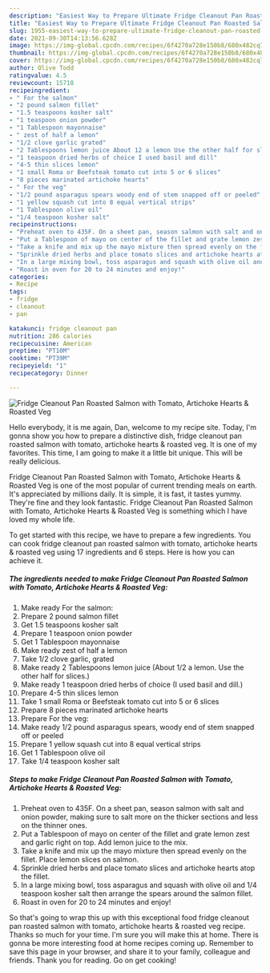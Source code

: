 ```yaml
---
description: "Easiest Way to Prepare Ultimate Fridge Cleanout Pan Roasted Salmon with Tomato, Artichoke Hearts &amp;amp; Roasted Veg"
title: "Easiest Way to Prepare Ultimate Fridge Cleanout Pan Roasted Salmon with Tomato, Artichoke Hearts &amp;amp; Roasted Veg"
slug: 1955-easiest-way-to-prepare-ultimate-fridge-cleanout-pan-roasted-salmon-with-tomato-artichoke-hearts-and-amp-roasted-veg
date: 2021-09-30T14:13:56.628Z
image: https://img-global.cpcdn.com/recipes/6f4270a728e150b8/680x482cq70/fridge-cleanout-pan-roasted-salmon-with-tomato-artichoke-hearts-roasted-veg-recipe-main-photo.jpg
thumbnail: https://img-global.cpcdn.com/recipes/6f4270a728e150b8/680x482cq70/fridge-cleanout-pan-roasted-salmon-with-tomato-artichoke-hearts-roasted-veg-recipe-main-photo.jpg
cover: https://img-global.cpcdn.com/recipes/6f4270a728e150b8/680x482cq70/fridge-cleanout-pan-roasted-salmon-with-tomato-artichoke-hearts-roasted-veg-recipe-main-photo.jpg
author: Olive Todd
ratingvalue: 4.5
reviewcount: 15718
recipeingredient:
- " For the salmon"
- "2 pound salmon fillet"
- "1.5 teaspoons kosher salt"
- "1 teaspoon onion powder"
- "1 Tablespoon mayonnaise"
- " zest of half a lemon"
- "1/2 clove garlic grated"
- "2 Tablespoons lemon juice About 12 a lemon Use the other half for slices"
- "1 teaspoon dried herbs of choice I used basil and dill"
- "4-5 thin slices lemon"
- "1 small Roma or Beefsteak tomato cut into 5 or 6 slices"
- "8 pieces marinated artichoke hearts"
- " For the veg"
- "1/2 pound asparagus spears woody end of stem snapped off or peeled"
- "1 yellow squash cut into 8 equal vertical strips"
- "1 Tablespoon olive oil"
- "1/4 teaspoon kosher salt"
recipeinstructions:
- "Preheat oven to 435F. On a sheet pan, season salmon with salt and onion powder, making sure to salt more on the thicker sections and less on the thinner ones."
- "Put a Tablespoon of mayo on center of the fillet and grate lemon zest and garlic right on top. Add lemon juice to the mix."
- "Take a knife and mix up the mayo mixture then spread evenly on the fillet. Place lemon slices on salmon."
- "Sprinkle dried herbs and place tomato slices and artichoke hearts atop the fillet."
- "In a large mixing bowl, toss asparagus and squash with olive oil and 1/4 teaspoon kosher salt then arrange the spears around the salmon fillet."
- "Roast in oven for 20 to 24 minutes and enjoy!"
categories:
- Recipe
tags:
- fridge
- cleanout
- pan

katakunci: fridge cleanout pan 
nutrition: 286 calories
recipecuisine: American
preptime: "PT10M"
cooktime: "PT39M"
recipeyield: "1"
recipecategory: Dinner

---
```



![Fridge Cleanout Pan Roasted Salmon with Tomato, Artichoke Hearts &amp; Roasted Veg](https://img-global.cpcdn.com/recipes/6f4270a728e150b8/680x482cq70/fridge-cleanout-pan-roasted-salmon-with-tomato-artichoke-hearts-roasted-veg-recipe-main-photo.jpg)

Hello everybody, it is me again, Dan, welcome to my recipe site. Today, I'm gonna show you how to prepare a distinctive dish, fridge cleanout pan roasted salmon with tomato, artichoke hearts &amp; roasted veg. It is one of my favorites. This time, I am going to make it a little bit unique. This will be really delicious.

Fridge Cleanout Pan Roasted Salmon with Tomato, Artichoke Hearts &amp; Roasted Veg is one of the most popular of current trending meals on earth. It's appreciated by millions daily. It is simple, it is fast, it tastes yummy. They're fine and they look fantastic. Fridge Cleanout Pan Roasted Salmon with Tomato, Artichoke Hearts &amp; Roasted Veg is something which I have loved my whole life.




To get started with this recipe, we have to prepare a few ingredients. You can cook fridge cleanout pan roasted salmon with tomato, artichoke hearts &amp; roasted veg using 17 ingredients and 6 steps. Here is how you can achieve it.

<!--inarticleads1-->

##### The ingredients needed to make Fridge Cleanout Pan Roasted Salmon with Tomato, Artichoke Hearts &amp; Roasted Veg:

1. Make ready  For the salmon:
1. Prepare 2 pound salmon fillet
1. Get 1.5 teaspoons kosher salt
1. Prepare 1 teaspoon onion powder
1. Get 1 Tablespoon mayonnaise
1. Make ready  zest of half a lemon
1. Take 1/2 clove garlic, grated
1. Make ready 2 Tablespoons lemon juice (About 1/2 a lemon. Use the other half for slices.)
1. Make ready 1 teaspoon dried herbs of choice (I used basil and dill.)
1. Prepare 4-5 thin slices lemon
1. Take 1 small Roma or Beefsteak tomato cut into 5 or 6 slices
1. Prepare 8 pieces marinated artichoke hearts
1. Prepare  For the veg:
1. Make ready 1/2 pound asparagus spears, woody end of stem snapped off or peeled
1. Prepare 1 yellow squash cut into 8 equal vertical strips
1. Get 1 Tablespoon olive oil
1. Take 1/4 teaspoon kosher salt




<!--inarticleads2-->

##### Steps to make Fridge Cleanout Pan Roasted Salmon with Tomato, Artichoke Hearts &amp; Roasted Veg:

1. Preheat oven to 435F. On a sheet pan, season salmon with salt and onion powder, making sure to salt more on the thicker sections and less on the thinner ones.
1. Put a Tablespoon of mayo on center of the fillet and grate lemon zest and garlic right on top. Add lemon juice to the mix.
1. Take a knife and mix up the mayo mixture then spread evenly on the fillet. Place lemon slices on salmon.
1. Sprinkle dried herbs and place tomato slices and artichoke hearts atop the fillet.
1. In a large mixing bowl, toss asparagus and squash with olive oil and 1/4 teaspoon kosher salt then arrange the spears around the salmon fillet.
1. Roast in oven for 20 to 24 minutes and enjoy!




So that's going to wrap this up with this exceptional food fridge cleanout pan roasted salmon with tomato, artichoke hearts &amp; roasted veg recipe. Thanks so much for your time. I'm sure you will make this at home. There is gonna be more interesting food at home recipes coming up. Remember to save this page in your browser, and share it to your family, colleague and friends. Thank you for reading. Go on get cooking!
